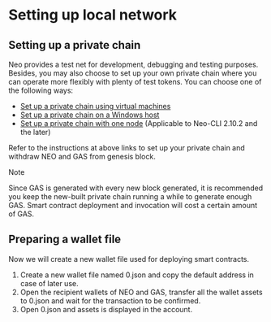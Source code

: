 # Setting up local network

## Setting up a private chain

Neo provides a test net for development, debugging and testing purposes. Besides, you may also choose to set up your own private chain where you can operate more flexibly with plenty of test tokens.  You can choose one of the following ways:

- [Set up a private chain using virtual machines](../../network/private-chain/private-chain.md)
- [Set up a private chain on a Windows host](../../network/private-chain/private-chain2.md)
- [Set up a private chain with one node](../../network/private-chain/solo.md) (Applicable to Neo-CLI 2.10.2 and the later)

Refer to the instructions at above links to set up your private chain and withdraw NEO and GAS from genesis block.

> [!Note]
>
> Since GAS is generated with every new block generated, it is recommended you keep the new-built private chain running a while to generate enough GAS. Smart contract deployment and invocation will cost a certain amount of GAS.

## Preparing a wallet file

Now we will create a new wallet file used for deploying smart contracts. 

1. Create a new wallet file named 0.json and copy the default address in case of later use.
2. Open the recipient wallets of NEO and GAS, transfer all the wallet assets to 0.json and wait for the transaction to be confirmed.
3. Open 0.json and assets is displayed in the account. 

